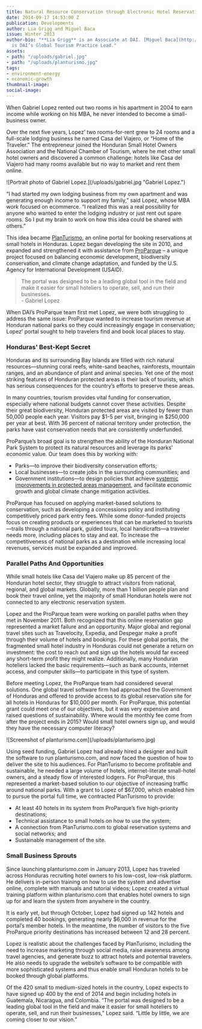 ```yaml
---
title: Natural Resource Conservation through Electronic Hotel Reservations
date: 2014-09-17 14:53:00 Z
publication: Developments
author: Lia Grigg and Miguel Baca
issue: Winter 2013
author-bio: "**Lia Grigg** is an Associate at DAI. [Miguel Baca](http://dai.com/who-we-are/our-team/miguel-baca)
  is DAI’s Global Tourism Practice Lead."
assets:
- path: "/uploads/gabriel.jpg"
- path: "/uploads/planturismo.jpg"
tags:
- environment-energy
- economic-growth
thumbnail-image:
social-image:
---
```


<p>When Gabriel Lopez rented out two rooms in his apartment in 2004 to earn income while working on his MBA, he never intended to become a small-business owner.</p>



<p>Over the next five years, Lopez’ two rooms-for-rent grew to 24 rooms and a full-scale lodging business he named Casa del Viajero, or “Home of the Traveler.” The entrepreneur joined the Honduran Small Hotel Owners Association and the National Chamber of Tourism, where he met other small hotel owners and discovered a common challenge: hotels like Casa del Viajero had many rooms available but no way to market and rent them online.</p>
![Portrait photo of Gabriel Lopez.](/uploads/gabriel.jpg "Gabriel Lopez.") 
<p>“I had started my own lodging business from my own apartment and was generating enough income to support my family,” said Lopez, whose MBA work focused on ecommerce. “I realized this was a real possibility for anyone who wanted to enter the lodging industry or just rent out spare rooms. So I put my brain to work on how this idea could be shared with others.”</p>
<p>This idea became <a href="http://planturismo.com">PlanTurismo</a>, an online portal for booking reservations at small hotels in Honduras. Lopez began developing the site in 2010, and expanded and strengthened it with assistance from <a href="http://dai.com/our-work/projects/honduras—proparque">ProParque</a> – a unique project focused on balancing economic development, biodiversity conservation, and climate change adaptation, and funded by the U.S. Agency for International Development (USAID).</p>
<blockquote>The portal was designed to be a leading global tool in the field and make it easier for small hoteliers to operate, sell, and run their businesses.<br/> - Gabriel Lopez</blockquote>
<p>When DAI’s ProParque team first met Lopez, we were both struggling to address the same issue: ProParque wanted to increase tourism revenue at Honduran national parks so they could increasingly engage in conservation; Lopez’ portal sought to help travelers find and book local places to stay.</p>
<h3>Honduras' Best-Kept Secret</h3>
<p>Honduras and its surrounding Bay Islands are filled with rich natural resources—stunning coral reefs, white-sand beaches, rainforests, mountain ranges, and an abundance of plant and animal species. Yet one of the most striking features of Honduran protected areas is their lack of tourists, which has serious consequences for the country’s efforts to preserve these areas.</p>
<p>In many countries, tourism provides vital funding for conservation, especially where national budgets cannot cover these activities. Despite their great biodiversity, Honduran protected areas are visited by fewer than 50,000 people each year. Visitors pay $1-5 per visit, bringing in $250,000 per year at best. With 36 percent of national territory under protection, the parks have vast conservation needs that are consistently underfunded.</p>
<p>ProParque’s broad goal is to strengthen the ability of the Honduran National Park System to protect its natural resources and leverage its parks’ economic value. Our team does this by working with:</p>
<ul>
 <li>Parks—to improve their biodiversity conservation efforts;</li>
 <li>Local businesses—to create jobs in the surrounding communities; and</li>
 <li>Government institutions—to design policies that achieve <a href="http://dai.com/news-publications/news/dai-project-assists-honduran-government-passing-regulations-protect-natural#">systemic improvements in protected areas management</a>, and facilitate economic growth and global climate change mitigation activities.</li>
</ul>
<p>ProParque has focused on applying market-based solutions to conservation, such as developing a concessions policy and instituting competitively priced park entry fees. While some donor-funded projects focus on creating products or experiences that can be marketed to tourists—trails through a national park, guided tours, local handicrafts—a traveler needs more, including places to stay and eat. To increase the competitiveness of national parks as a destination while increasing local revenues, services must be expanded and improved.</p>
<h3>Parallel Paths And Opportunities</h3>
<p>While small hotels like Casa del Viajero make up 85 percent of the Honduran hotel sector, they struggle to attract visitors from national, regional, and global markets. Globally, more than 1 billion people plan and book their travel online, yet the majority of small Honduran hotels were not connected to any electronic reservation system.</p>
<p>Lopez and the ProParque team were working on parallel paths when they met in November 2011. Both recognized that this online reservation gap represented a market failure and an opportunity. Major global and regional travel sites such as Travelocity, Expedia, and Despegar make a profit through their volume of hotels and bookings. For these global portals, the fragmented small hotel industry in Honduras could not generate a return on investment: the cost to reach out and sign up the hotels would far exceed any short-term profit they might realize. Additionally, many Honduran hoteliers lacked the basic requirements—such as bank accounts, internet access, and computer skills—to participate in this type of system.</p>
<p>Before meeting Lopez, the ProParque team had considered several solutions. One global travel software firm had approached the Government of Honduras and offered to provide access to its global reservation site for all hotels in Honduras for $10,000 per month. For ProParque, this potential grant could meet one of our objectives, but it was very expensive and raised questions of sustainability. Where would the monthly fee come from after the project ends in 2015? Would small hotel owners sign up, and would they have the necessary computer literacy?</p>
![Screenshot of planturismo.com](/uploads/planturismo.jpg) 
<p>Using seed funding, Gabriel Lopez had already hired a designer and built the software to run planturismo.com, and now faced the question of how to deliver the site to his audiences. For PlanTurismo to become profitable and sustainable, he needed a large volume of hotels, internet-literate small-hotel owners, and a steady flow of interested lodgers. For ProParque, this represented a market-based solution to our objective of increasing traffic around national parks. With a grant to Lopez of $67,000, which enabled him to pursue the portal full time, we contracted PlanTurismo to provide:</p>
<ul>
 <li>At least 40 hotels in its system from ProParque’s five high-priority destinations;</li>
 <li>Technical assistance to small hotels on how to use the system;</li>
 <li>A connection from PlanTurismo.com to global reservation systems and social networks; and</li>
 <li>Sustainable management of the site.</li>
</ul>
<h3>Small Business Sprouts</h3>
<p>Since launching planturismo.com in January 2013, Lopez has traveled across Honduras recruiting hotel owners to his low-cost, low-risk platform. He delivers in-person training on how to use the system and advertise online, complete with manuals and tutorial videos; Lopez created a virtual training platform within planturismo.com that enables hotel owners to sign up for and learn the system from anywhere in the country.</p>
<p>It is early yet, but through October, Lopez had signed up 142 hotels and completed 40 bookings, generating nearly $6,000 in revenue for the portal’s member hotels. In the meantime, the number of visitors to the five ProParque priority destinations has increased between 12 and 28 percent.</p>
<p>Lopez is realistic about the challenges faced by PlanTurismo, including the need to increase marketing through social media, raise awareness among travel agencies, and generate buzz to attract hotels and potential travelers. He also needs to upgrade the website’s software to be compatible with more sophisticated systems and thus enable small Honduran hotels to be booked through global platforms.</p>
<p>Of the 420 small to medium-sized hotels in the country, Lopez expects to have signed up 400 by the end of 2014 and begin including hotels in Guatemala, Nicaragua, and Colombia. “The portal was designed to be a leading global tool in the field and make it easier for small hoteliers to operate, sell, and run their businesses,” Lopez said. “Little by little, we are coming closer to our vision.”</p>
